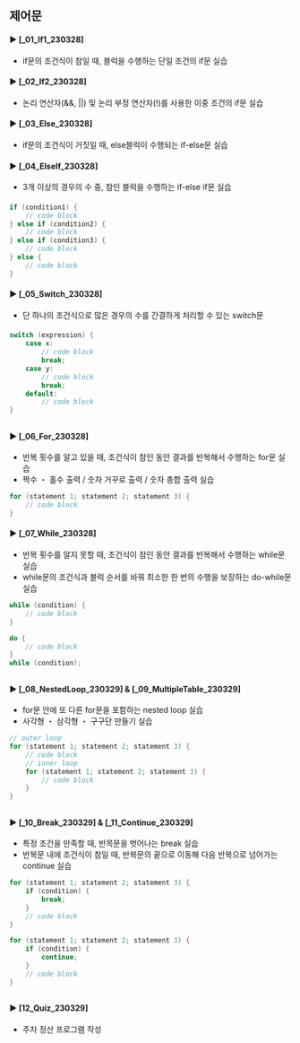 ####
## 제어문
####
#### ► [_01_If1_230328]
- if문의 조건식이 참일 때, 블럭을 수행하는 단일 조건의 if문 실습
#### ► [_02_If2_230328]
- 논리 연산자(&&, ||) 및 논리 부정 연산자(!)를 사용한 이중 조건의 if문 실습
####
#### ► [_03_Else_230328]
- if문의 조건식이 거짓일 때, else블럭이 수행되는 if-else문 실습
####
#### ► [_04_ElseIf_230328]
- 3개 이상의 경우의 수 중, 참인 블럭을 수행하는 if-else if문 실습
####

``` Java
if (condition1) {
    // code block
} else if (condition2) {
    // code block
} else if (condition3) {
    // code block
} else {
    // code block
}
```
#### ► [_05_Switch_230328]
- 단 하나의 조건식으로 많은 경우의 수를 간결하게 처리할 수 있는 switch문
####
``` Java
switch (expression) {
    case x:
        // code block
        break;
    case y:
        // code block
        break;
    default:
        // code block
}
```
##
#### ► [_06_For_230328]
- 반복 횟수를 알고 있을 때, 조건식이 참인 동안 결과를 반복해서 수행하는 for문 실습
- 짝수 ・ 홀수 출력 / 숫자 거꾸로 출력 / 숫자 총합 출력 실습 
``` Java
for (statement 1; statement 2; statement 3) {
    // code block
}
```
####
#### ► [_07_While_230328]
- 반복 횟수를 알지 못할 때, 조건식이 참인 동안 결과를 반복해서 수행하는 while문 실습
- while문의 조건식과 블럭 순서를 바꿔 최소한 한 번의 수행을 보장하는 do-while문 실습
``` Java
while (condition) {
    // code block
}
```
``` Java
do {
    // code block
}
while (condition);
```
####
##
#### ► [_08_NestedLoop_230329] & [_09_MultipleTable_230329]
- for문 안에 또 다른 for문을 포함하는 nested loop 실습
- 사각형 ・ 삼각형 ・ 구구단 만들기 실습
``` Java
// outer loop
for (statement 1; statement 2; statement 3) {
    // code block
    // inner loop
    for (statement 1; statement 2; statement 3) {
        // code block
    }
} 
```
####
##
#### ► [_10_Break_230329] & [_11_Continue_230329]
- 특정 조건을 만족할 때, 반목문을 벗어나는 break 실습
- 반복문 내에 조건식이 참일 때, 반복문의 끝으로 이동해 다음 반복으로 넘어가는 continue 실습
``` Java
for (statement 1; statement 2; statement 3) {
    if (condition) {
        break;
    }
    // code block
}
```
``` Java
for (statement 1; statement 2; statement 3) {
    if (condition) {
        continue;
    }
    // code block
}
```
####
##
#### ► [12_Quiz_230329]
- 주차 정산 프로그램 작성
####
####
